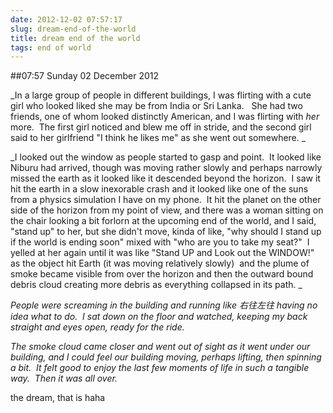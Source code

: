 ```yaml
---
date: 2012-12-02 07:57:17
slug: dream-end-of-the-world
title: dream end of the world
tags: end of world
---
```


##07:57 Sunday 02 December 2012

_In a large group of people in different buildings, I was flirting with a cute girl who looked liked she may be from India or Sri Lanka.   She had two friends, one of whom looked distinctly American, and I was flirting with *her* more.  The first girl noticed and blew me off in stride, and the second girl said to her girlfriend "I think he likes me" as she went out somewhere. _

_I looked out the window as people started to gasp and point.  It looked like Niburu had arrived, though was moving rather slowly and perhaps narrowly missed the earth as it looked like it descended beyond the horizon.  I saw it hit the earth in a slow inexorable crash and it looked like one of the suns from a physics simulation I have on my phone.  It hit the planet on the other side of the horizon from my point of view, and there was a woman sitting on the chair looking a bit forlorn at the upcoming end of the world, and I said, "stand up" to her, but she didn't move, kinda of like, "why should I stand up if the world is ending soon" mixed with "who are you to take my seat?"  I yelled at her again until it was like "Stand UP and Look out the WINDOW!" as the object hit Earth (it was moving relatively slowly)  and the plume of smoke became visible from over the horizon and then the outward bound debris cloud creating more debris as everything collapsed in its path. _

_People were screaming in the building and running like 右往左往 having no idea what to do.  I sat down on the floor and watched, keeping my back straight and eyes open, ready for the ride._

_The smoke cloud came closer and went out of sight as it went under our building, and I could feel our building moving, perhaps lifting, then spinning a bit.  It felt good to enjoy the last few moments of life in such a tangible way.  Then it was all over._

the dream, that is haha
